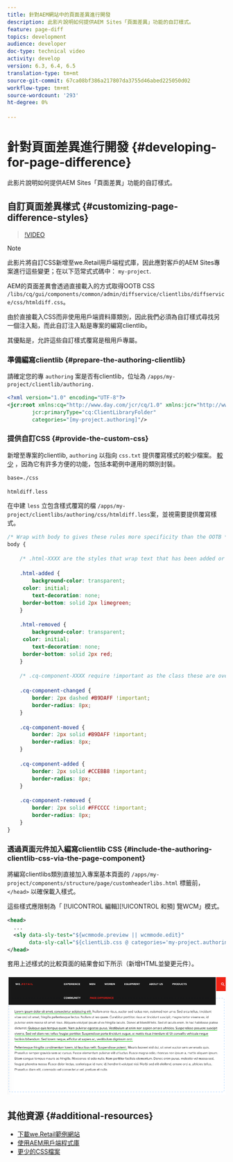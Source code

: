 ```yaml
---
title: 針對AEM網站中的頁面差異進行開發
description: 此影片說明如何提供AEM Sites「頁面差異」功能的自訂樣式。
feature: page-diff
topics: development
audience: developer
doc-type: technical video
activity: develop
version: 6.3, 6.4, 6.5
translation-type: tm+mt
source-git-commit: 67ca08bf386a217807da3755d46abed225050d02
workflow-type: tm+mt
source-wordcount: '293'
ht-degree: 0%

---
```



# 針對頁面差異進行開發 {#developing-for-page-difference}

此影片說明如何提供AEM Sites「頁面差異」功能的自訂樣式。

## 自訂頁面差異樣式 {#customizing-page-difference-styles}

>[!VIDEO](https://video.tv.adobe.com/v/18871/?quality=9&learn=on)

>[!NOTE]
>
>此影片將自訂CSS新增至we.Retail用戶端程式庫，因此應對客戶的AEM Sites專案進行這些變更；在以下范常式式碼中： `my-project`.

AEM的頁面差異會透過直接載入的方式取得OOTB CSS `/libs/cq/gui/components/common/admin/diffservice/clientlibs/diffservice/css/htmldiff.css`。

由於直接載入CSS而非使用用戶端資料庫類別，因此我們必須為自訂樣式尋找另一個注入點，而此自訂注入點是專案的編寫clientlib。

其優點是，允許這些自訂樣式覆寫是租用戶專屬。

### 準備編寫clientlib {#prepare-the-authoring-clientlib}

請確定您的專 `authoring` 案是否有clientlib，位址為 `/apps/my-project/clientlib/authoring.`

```xml
<?xml version="1.0" encoding="UTF-8"?>
<jcr:root xmlns:cq="http://www.day.com/jcr/cq/1.0" xmlns:jcr="http://www.jcp.org/jcr/1.0"
        jcr:primaryType="cq:ClientLibraryFolder"
        categories="[my-project.authoring]"/>
```

### 提供自訂CSS {#provide-the-custom-css}

新增至專案的clientlib, `authoring` 以指向 `css.txt` 提供覆寫樣式的較少檔案。 [較少](https://lesscss.org/) ，因為它有許多方便的功能，包括本範例中運用的類別封裝。

```shell
base=./css

htmldiff.less
```

在中建 `less` 立包含樣式覆寫的檔 `/apps/my-project/clientlibs/authoring/css/htmldiff.less`案，並視需要提供覆寫樣式。

```css
/* Wrap with body to gives these rules more specificity than the OOTB */
body {

    /* .html-XXXX are the styles that wrap text that has been added or removed */

    .html-added {
        background-color: transparent;
     color: initial;
        text-decoration: none;
     border-bottom: solid 2px limegreen;
    }

    .html-removed {
        background-color: transparent;
     color: initial;
        text-decoration: none;
     border-bottom: solid 2px red;
    }

    /* .cq-component-XXXX require !important as the class these are overriding uses it. */

    .cq-component-changed {
        border: 2px dashed #B9DAFF !important;
        border-radius: 8px;
    }
    
    .cq-component-moved {
        border: 2px solid #B9DAFF !important;
        border-radius: 8px;
    }

    .cq-component-added {
        border: 2px solid #CCEBB8 !important;
        border-radius: 8px;
    }

    .cq-component-removed {
        border: 2px solid #FFCCCC !important;
        border-radius: 8px;
    }
}
```

### 透過頁面元件加入編寫clientlib CSS {#include-the-authoring-clientlib-css-via-the-page-component}

將編寫clientlibs類別直接加入專案基本頁面的 `/apps/my-project/components/structure/page/customheaderlibs.html` 標籤前， `</head>` 以確保載入樣式。

這些樣式應限制為「 [!UICONTROL 編輯][!UICONTROL 和預] 覽WCM」模式。

```xml
<head>
  ...
  <sly data-sly-test="${wcmmode.preview || wcmmode.edit}" 
       data-sly-call="${clientLib.css @ categories='my-project.authoring'}"/>
</head>
```

套用上述樣式的比較頁面的結果會如下所示（新增HTML並變更元件）。

![頁面差異](assets/page-diff.png)

## 其他資源 {#additional-resources}

* [下載we.Retail範例網站](https://github.com/Adobe-Marketing-Cloud/aem-sample-we-retail/releases)
* [使用AEM用戶端程式庫](https://helpx.adobe.com/experience-manager/6-5/sites/developing/using/clientlibs.html)
* [更少的CSS檔案](https://lesscss.org/)
